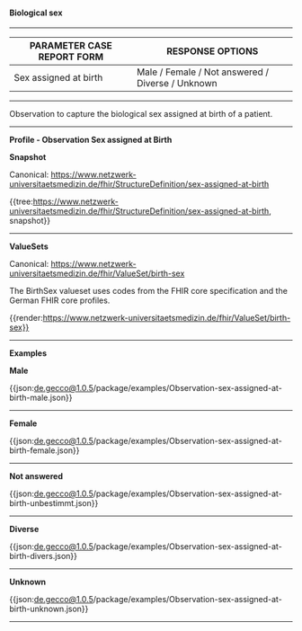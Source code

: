 #### Biological sex

---

| PARAMETER CASE REPORT FORM | RESPONSE OPTIONS |
|--------------|-----------|
| Sex assigned at birth | Male / Female / Not answered / Diverse / Unknown | 

---

Observation to capture the biological sex assigned at birth of a patient.

---

**Profile - Observation Sex assigned at Birth**

**Snapshot**

Canonical: https://www.netzwerk-universitaetsmedizin.de/fhir/StructureDefinition/sex-assigned-at-birth

{{tree:https://www.netzwerk-universitaetsmedizin.de/fhir/StructureDefinition/sex-assigned-at-birth, snapshot}}

---

**ValueSets**

Canonical: https://www.netzwerk-universitaetsmedizin.de/fhir/ValueSet/birth-sex

The BirthSex valueset uses codes from the FHIR core specification and the German FHIR core profiles.

{{render:https://www.netzwerk-universitaetsmedizin.de/fhir/ValueSet/birth-sex}}

---

**Examples**

**Male**

{{json:de.gecco@1.0.5/package/examples/Observation-sex-assigned-at-birth-male.json}}

---

**Female**

{{json:de.gecco@1.0.5/package/examples/Observation-sex-assigned-at-birth-female.json}}

---

**Not answered**

{{json:de.gecco@1.0.5/package/examples/Observation-sex-assigned-at-birth-unbestimmt.json}}

---

**Diverse**

{{json:de.gecco@1.0.5/package/examples/Observation-sex-assigned-at-birth-divers.json}}

---

**Unknown**

{{json:de.gecco@1.0.5/package/examples/Observation-sex-assigned-at-birth-unknown.json}}  

---